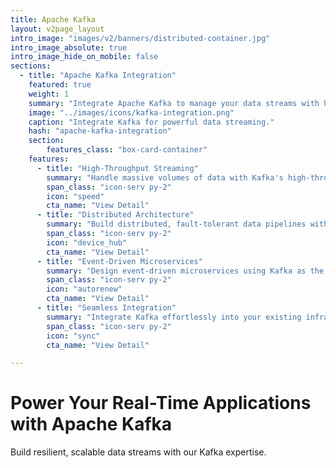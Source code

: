 ```yaml
---
title: Apache Kafka
layout: v2page_layout
intro_image: "images/v2/banners/distributed-container.jpg"
intro_image_absolute: true
intro_image_hide_on_mobile: false
sections:
  - title: "Apache Kafka Integration"
    featured: true
    weight: 1
    summary: "Integrate Apache Kafka to manage your data streams with high throughput and low latency."
    image: "../images/icons/kafka-integration.png"
    caption: "Integrate Kafka for powerful data streaming."
    hash: "apache-kafka-integration"
    section:
        features_class: "box-card-container"
    features:
      - title: "High-Throughput Streaming"
        summary: "Handle massive volumes of data with Kafka's high-throughput capabilities."
        span_class: "icon-serv py-2"
        icon: "speed"
        cta_name: "View Detail"
      - title: "Distributed Architecture"
        summary: "Build distributed, fault-tolerant data pipelines with Kafka."
        span_class: "icon-serv py-2"
        icon: "device_hub"
        cta_name: "View Detail"
      - title: "Event-Driven Microservices"
        summary: "Design event-driven microservices using Kafka as the backbone."
        span_class: "icon-serv py-2"
        icon: "autorenew"
        cta_name: "View Detail"
      - title: "Seamless Integration"
        summary: "Integrate Kafka effortlessly into your existing infrastructure."
        span_class: "icon-serv py-2"
        icon: "sync"
        cta_name: "View Detail"

---
```


# Power Your Real-Time Applications with Apache Kafka

Build resilient, scalable data streams with our Kafka expertise.
